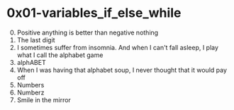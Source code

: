 <h1>0x01-variables_if_else_while</h1>

00. Positive anything is better than negative nothing<br>
01. The last digit<br>
02. I sometimes suffer from insomnia. And when I can't fall asleep, I play what I call the alphabet game<br>
03. alphABET<br>
04. When I was having that alphabet soup, I never thought that it would pay off<br>
05. Numbers<br>
06. Numberz<br>
07. Smile in the mirror<br>
